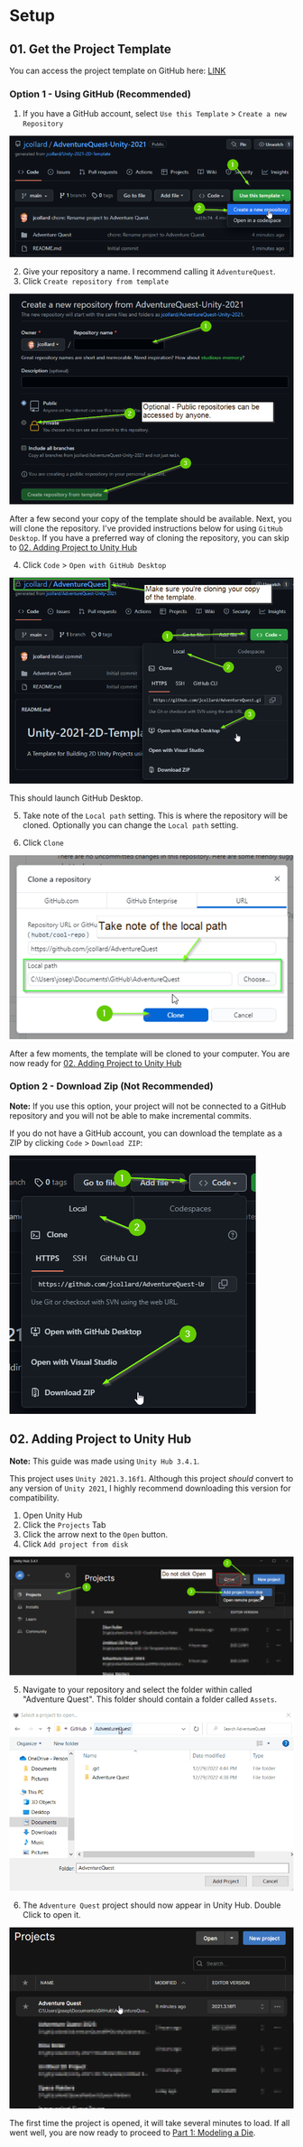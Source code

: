 # Setup

## 01. Get the Project Template

You can access the project template on GitHub here: [LINK](https://github.com/jcollard/AdventureQuest-Unity-2021)

### Option 1 - Using GitHub (Recommended)

1. If you have a GitHub account, select `Use this Template` > `Create a new Repository`

![Use this Template](../imgs/00%20-%20Setup/00-UseTemplate.png)

2. Give your repository a name. I recommend calling it `AdventureQuest`.
3. Click `Create repository from template`

![Create Repository](../imgs/00%20-%20Setup/02-CreateRepo.png)

After a few second your copy of the template should be available. Next, you will
clone the repository. I've provided instructions below for using `GitHub
Desktop`. If you have a preferred way of cloning the repository, you can skip to
[02. Adding Project to Unity Hub](#02-adding-project-to-unity-hub)

4.  Click `Code` > `Open with GitHub Desktop`

![Open with GitHub Desktop](../imgs/00%20-%20Setup/03-OpenWithGHD.png)

This should launch GitHub Desktop.

5. Take note of the `Local path` setting. This is where the repository will be
   cloned. Optionally you can change the `Local path` setting. 

6. Click `Clone`

![Click Clone](../imgs/00%20-%20Setup/04-ClickClone.png)

After a few moments, the template will be cloned to your computer. You are now
ready for [02. Adding Project to Unity Hub](#02-adding-project-to-unity-hub)

### Option 2 - Download Zip (Not Recommended)

**Note:** If you use this option, your project will not be connected to a GitHub
repository and you will not be able to make incremental commits.

If you do not have a GitHub account, you can download the template as a ZIP by
clicking `Code` > `Download ZIP`:

![Download Zip](../imgs/00%20-%20Setup/01-DownloadZip.png)


## 02. Adding Project to Unity Hub

**Note:** This guide was made using `Unity Hub 3.4.1`.

This project uses `Unity 2021.3.16f1`. Although this project *should* convert to
any version of `Unity 2021`, I highly recommend downloading this version for
compatibility.

1. Open Unity Hub
2. Click the `Projects` Tab
3. Click the arrow next to the `Open` button.
4. Click `Add project from disk`

![Add Project from Disk](../imgs/00%20-%20Setup/05-AddProject.png)

5. Navigate to your repository and select the folder within called "Adventure
   Quest". This folder should contain a folder called `Assets`.

![Select Folder](../imgs/00%20-%20Setup/SelectFolder.gif)

6. The `Adventure Quest` project should now appear in Unity Hub. Double Click to open it.

![Open Project](../imgs/00%20-%20Setup/07-OpenProject.png)

The first time the project is opened, it will take several minutes to load. If all went well,
you are now ready to proceed to [Part 1: Modeling a Die](../01%20-%20Modeling%20a%20Die/README.md).

